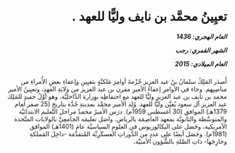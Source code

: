 <h1 dir="rtl">تعيِينُ محمَّد بن نايف وليًّا للعهد .</h1>

<h5 dir="rtl">العام الهجري:  1436

الشهر القمري: رجب

العام الميلادي: 2015</h5>

<p dir="rtl">أَصدَر المَلِكُ سلمانُ بنُ عبد العزيز حُزْمةَ أوامِرَ مَلكيَّةٍ بتعيِينِ وإعفاءِ بعضِ الأُمراءِ من مناصِبِهم. وجاء في الأوامرِ إعفاءُ الأميرِ مقرن بن عبد العزيز من ولايَةِ العهدِ، وتعيِينُ الأمير محمد بن نايف بن عبد العزيز وليًّا للعهد مع احتفاظِه بوِزارة الدَّاخليَّة، وهو أوَّلُ حفيدٍ للمَلِك عبد العزيز آل سعود يُعيَّن وليًّا للعهد. وُلِد الأمير محمَّد بمدينةِ جُدَّة بتاريخ (25 صفر لعام 1379هـ) الموافق (30 أغسطس 1959م). درَس الأميرُ محمدٌ مراحلَ التَّعليم الابتدائيَّة والمتوسِّطة والثانويَّة بمعهد العاصِمَة بالرياض. واصَل تعليمَه الجامعِيَّ بالولايات المتَّحدة الأمريكية، وحَصَل على البكالوريوس في العلومِ السياسيَّة عامَ (1401هـ) الموافق (1981م). وحَصَل أيضًا على عددٍ من الدَّوراتِ العسكَرِيَّة المُتقدِّمَة -داخِلَ المَملكةِ وخارِجَها- ذاتِ الصِّلةِ بالشُّؤون الأمنيَّة.</p></br>
